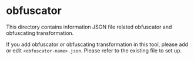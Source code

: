 # obfuscator

This directory contains information JSON file related obfuscator and obfuscating transformation.

If you add obfuscator or obfuscating transformation in this tool, please add or edit `<obfuscator-name>.json`.
Please refer to the existing file to set up.
